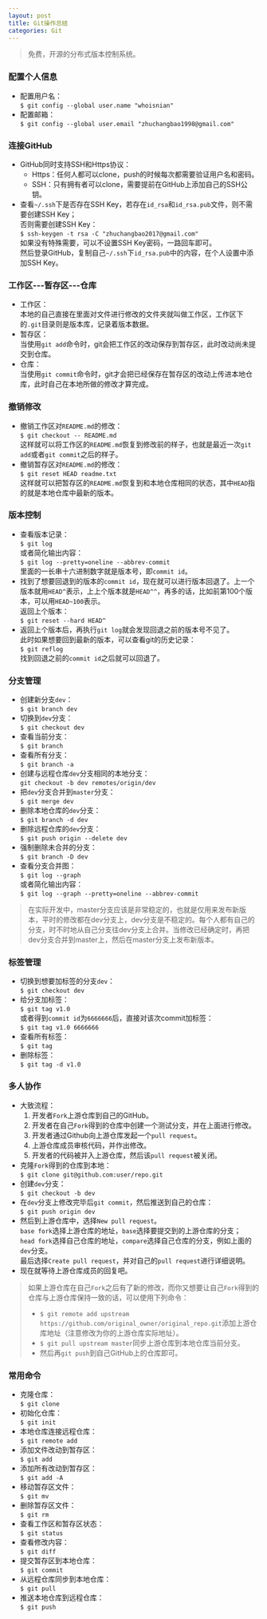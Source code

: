 ```yaml
---
layout: post
title: Git操作总结
categories: Git
---
```


> 免费，开源的分布式版本控制系统。

<!-- more -->

### 配置个人信息
* 配置用户名：  
  `$ git config --global user.name "whoisnian"`  
* 配置邮箱：  
  `$ git config --global user.email "zhuchangbao1998@gmail.com"`  

### 连接GitHub
* GitHub同时支持SSH和Https协议：  
  * Https：任何人都可以clone，push的时候每次都需要验证用户名和密码。  
  * SSH：只有拥有者可以clone，需要提前在GitHub上添加自己的SSH公钥。  
* 查看`~/.ssh`下是否存在SSH Key，若存在`id_rsa`和`id_rsa.pub`文件，则不需要创建SSH Key；  
  否则需要创建SSH Key：  
  `$ ssh-keygen -t rsa -C "zhuchangbao2017@gmail.com"`  
  如果没有特殊需要，可以不设置SSH Key密码，一路回车即可。  
  然后登录GitHub，复制自己`~/.ssh`下`id_rsa.pub`中的内容，在个人设置中添加SSH Key。  

### 工作区---暂存区---仓库
* 工作区：  
  本地的自己直接在里面对文件进行修改的文件夹就叫做工作区，工作区下的`.git`目录则是版本库，记录着版本数据。  
* 暂存区：  
  当使用`git add`命令时，git会把工作区的改动保存到暂存区，此时改动尚未提交到仓库。  
* 仓库：  
  当使用`git commit`命令时，git才会把已经保存在暂存区的改动上传进本地仓库，此时自己在本地所做的修改才算完成。  

### 撤销修改
* 撤销工作区对`README.md`的修改：  
  `$ git checkout -- README.md`  
  这样就可以将工作区的`README.md`恢复到修改前的样子，也就是最近一次`git add`或者`git commit`之后的样子。  
* 撤销暂存区对`README.md`的修改：  
  `$ git reset HEAD readme.txt`  
  这样就可以把暂存区的`README.md`恢复到和本地仓库相同的状态，其中`HEAD`指的就是本地仓库中最新的版本。  

### 版本控制
* 查看版本记录：  
  `$ git log`  
  或者简化输出内容：  
  `$ git log --pretty=oneline --abbrev-commit`  
  里面的一长串十六进制数字就是版本号，即`commit id`。  
* 找到了想要回退到的版本的`commit id`，现在就可以进行版本回退了。上一个版本就用`HEAD^`表示，上上个版本就是`HEAD^^`，再多的话，比如前第100个版本，可以用`HEAD~100`表示。  
  返回上个版本：  
  `$ git reset --hard HEAD^`
* 返回上个版本后，再执行`git log`就会发现回退之前的版本号不见了。  
  此时如果想要回到最新的版本，可以查看git的历史记录：  
  `$ git reflog`  
  找到回退之前的`commit id`之后就可以回退了。  

### 分支管理
* 创建新分支`dev`：  
  `$ git branch dev`  
* 切换到`dev`分支：  
  `$ git checkout dev`  
* 查看当前分支：  
  `$ git branch`  
* 查看所有分支：  
  `$ git branch -a`  
* 创建与远程仓库`dev`分支相同的本地分支：  
  `git checkout -b dev remotes/origin/dev`  
* 把`dev`分支合并到`master`分支：  
  `$ git merge dev`  
* 删除本地仓库的`dev`分支：  
  `$ git branch -d dev`  
* 删除远程仓库的`dev`分支：  
  `$ git push origin --delete dev`  
* 强制删除未合并的分支：  
  `$ git branch -D dev`  
* 查看分支合并图：  
  `$ git log --graph`  
  或者简化输出内容：  
  `$ git log --graph --pretty=oneline --abbrev-commit`  
  
> 在实际开发中，master分支应该是非常稳定的，也就是仅用来发布新版本，平时的修改都在dev分支上，dev分支是不稳定的。每个人都有自己的分支，时不时地从自己分支往dev分支上合并。当修改已经确定时，再把dev分支合并到master上，然后在master分支上发布新版本。

### 标签管理
* 切换到想要加标签的分支`dev`：  
  `$ git checkout dev`  
* 给分支加标签：  
  `$ git tag v1.0`  
  或者得到`commit id`为`6666666`后，直接对该次commit加标签：  
  `$ git tag v1.0 6666666`  
* 查看所有标签：  
  `$ git tag`  
* 删除标签：  
  `$ git tag -d v1.0`  

### 多人协作
* 大致流程：  
  1. 开发者`Fork`上游仓库到自己的GitHub。  
  2. 开发者在自己`Fork`得到的仓库中创建一个测试分支，并在上面进行修改。  
  3. 开发者通过Github向上游仓库发起一个`pull request`。  
  4. 上游仓库成员审核代码，并作出修改。  
  5. 开发者的代码被并入上游仓库，然后该`pull request`被关闭。  
* 克隆`Fork`得到的仓库到本地：  
  `$ git clone git@github.com:user/repo.git`  
* 创建`dev`分支：  
  `$ git checkout -b dev`  
* 在`dev`分支上修改完毕后`git commit`，然后推送到自己的仓库：  
  `$ git push origin dev`  
* 然后到上游仓库中，选择`New pull request`。  
  `base fork`选择上游仓库的地址，`base`选择要提交到的上游仓库的分支；  
  `head fork`选择自己仓库的地址，`compare`选择自己仓库的分支，例如上面的`dev`分支。  
  最后选择`Create pull request`，并对自己的`pull request`进行详细说明。  
* 现在就等待上游仓库成员的回复吧。 

> 如果上游仓库在自己`Fork`之后有了新的修改，而你又想要让自己`Fork`得到的仓库与上游仓库保持一致的话，可以使用下列命令：  
> * `$ git remote add upstream https://github.com/original_owner/original_repo.git`添加上游仓库地址（注意修改为你的上游仓库实际地址）。  
> * `$ git pull upstream master`同步上游仓库到本地仓库当前分支。
> * 然后再`git push`到自己GitHub上的仓库即可。

### 常用命令
* 克隆仓库：  
  `$ git clone`  
* 初始化仓库：  
  `$ git init`  
* 本地仓库连接远程仓库：  
  `$ git remote add`  
* 添加文件改动到暂存区：  
  `$ git add`  
* 添加所有改动到暂存区：  
  `$ git add -A`  
* 移动暂存区文件：  
  `$ git mv`  
* 删除暂存区文件：  
  `$ git rm`  
* 查看工作区和暂存区状态：  
  `$ git status`  
* 查看修改内容：  
  `$ git diff`  
* 提交暂存区到本地仓库：  
  `$ git commit`  
* 从远程仓库同步到本地仓库：  
  `$ git pull`  
* 推送本地仓库到远程仓库：  
  `$ git push`  


